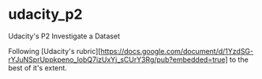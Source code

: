 # udacity_p2
Udacity's P2 Investigate a Dataset

Following [Udacity's rubric][https://docs.google.com/document/d/1YzdSG-rYJuNSprUppkpeno_lobQ7izUxYj_sCUrY3Rg/pub?embedded=true] to the best of it's extent.